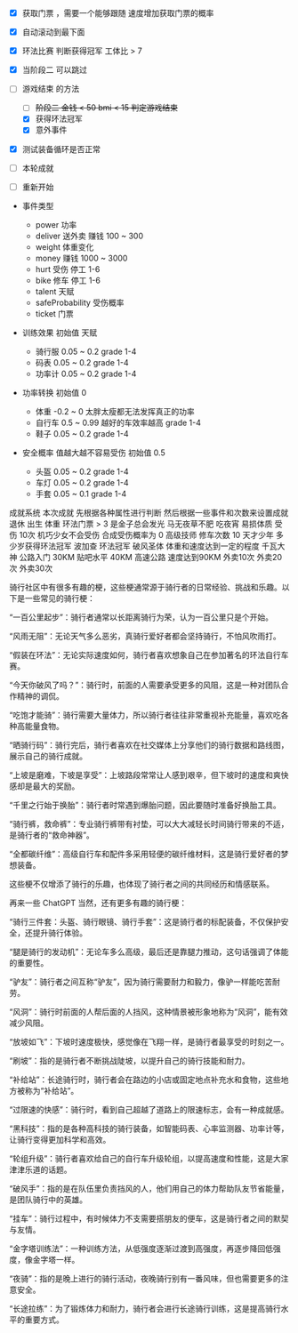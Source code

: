 - [x] 获取门票 ，需要一个能够跟随 速度增加获取门票的概率
- [x] 自动滚动到最下面
- [x] 环法比赛 判断获得冠军 工体比 > 7
- [x] 当阶段二 可以跳过
- [ ] 游戏结束 的方法
  - [ ] ~~阶段二  金钱 < 50 bmi < 15 判定游戏结束~~ 
  - [x] 获得环法冠军
  - [x] 意外事件 
- [x] 测试装备循环是否正常
- [ ] 本轮成就
- [ ] 重新开始


- 事件类型
  - power 功率
  - deliver 送外卖 赚钱 100 ~ 300
  - weight 体重变化
  - money 赚钱 1000 ~ 3000
  - hurt 受伤 停工 1-6
  - bike 修车 停工 1-6
  - talent 天赋
  - safeProbability 受伤概率
  - ticket 门票

- 训练效果 初始值 天赋
  - 骑行服  0.05 ~ 0.2 grade 1-4
  - 码表  0.05 ~ 0.2 grade 1-4
  - 功率计 0.05 ~ 0.2 grade 1-4
- 功率转换 初始值 0
  - 体重 -0.2 ~ 0 太胖太瘦都无法发挥真正的功率
  - 自行车 0.5 ~ 0.99 越好的车效率越高 grade 1-4
  - 鞋子 0.05 ~ 0.2 grade 1-4
- 安全概率 值越大越不容易受伤 初始值 0.5
  - 头盔 0.05 ~ 0.2 grade 1-4
  - 车灯 0.05 ~ 0.2 grade 1-4
  - 手套 0.05 ~ 0.1 grade 1-4





成就系统
	本次成就
		先根据各种属性进行判断
		然后根据一些事件和次数来设置成就
		退休
		出生
		体重
		环法门票 > 3 是金子总会发光
		马无夜草不肥
			吃夜宵
		易损体质
			受伤 10次
		机巧少女不会受伤
			合成受伤概率为 0
		高级技师
			修车次数 10
		天才少年 多少岁获得环法冠军
			波加查
		环法冠军
		破风圣体
			体重和速度达到一定的程度
		千瓦大神
		公路入门
			30KM
		贴吧水平
			40KM
		高速公路
			速度达到90KM
		外卖10次
		外卖20次
		外卖30次




骑行社区中有很多有趣的梗，这些梗通常源于骑行者的日常经验、挑战和乐趣。以下是一些常见的骑行梗：

“一百公里起步”：骑行者通常以长距离骑行为荣，认为一百公里只是个开始。

“风雨无阻”：无论天气多么恶劣，真骑行爱好者都会坚持骑行，不怕风吹雨打。

“假装在环法”：无论实际速度如何，骑行者喜欢想象自己在参加著名的环法自行车赛。

“今天你破风了吗？”：骑行时，前面的人需要承受更多的风阻，这是一种对团队合作精神的调侃。

“吃饱才能骑”：骑行需要大量体力，所以骑行者往往非常重视补充能量，喜欢吃各种高能量食物。

“晒骑行码”：骑行完后，骑行者喜欢在社交媒体上分享他们的骑行数据和路线图，展示自己的骑行成就。

“上坡是磨难，下坡是享受”：上坡路段常常让人感到艰辛，但下坡时的速度和爽快感却是最大的奖励。

“千里之行始于换胎”：骑行者时常遇到爆胎问题，因此要随时准备好换胎工具。

“骑行裤，救命裤”：专业骑行裤带有衬垫，可以大大减轻长时间骑行带来的不适，是骑行者的“救命神器”。

“全都碳纤维”：高级自行车和配件多采用轻便的碳纤维材料，这是骑行爱好者的梦想装备。

这些梗不仅增添了骑行的乐趣，也体现了骑行者之间的共同经历和情感联系。





再来一些
ChatGPT
当然，还有更多有趣的骑行梗：

“骑行三件套：头盔、骑行眼镜、骑行手套”：这是骑行者的标配装备，不仅保护安全，还提升骑行体验。

“腿是骑行的发动机”：无论车多么高级，最后还是靠腿力推动，这句话强调了体能的重要性。

“驴友”：骑行者之间互称“驴友”，因为骑行需要耐力和毅力，像驴一样能吃苦耐劳。

“风洞”：骑行时前面的人帮后面的人挡风，这种情景被形象地称为“风洞”，能有效减少风阻。

“放坡如飞”：下坡时速度极快，感觉像在飞翔一样，是骑行者最享受的时刻之一。

“刷坡”：指的是骑行者不断挑战陡坡，以提升自己的骑行技能和耐力。

“补给站”：长途骑行时，骑行者会在路边的小店或固定地点补充水和食物，这些地方被称为“补给站”。

“过限速的快感”：骑行时，看到自己超越了道路上的限速标志，会有一种成就感。

“黑科技”：指的是各种高科技的骑行装备，如智能码表、心率监测器、功率计等，让骑行变得更加科学和高效。

“轮组升级”：骑行者喜欢给自己的自行车升级轮组，以提高速度和性能，这是大家津津乐道的话题。

“破风手”：指的是在队伍里负责挡风的人，他们用自己的体力帮助队友节省能量，是团队骑行中的英雄。

“挂车”：骑行过程中，有时候体力不支需要搭朋友的便车，这是骑行者之间的默契与友情。

“金字塔训练法”：一种训练方法，从低强度逐渐过渡到高强度，再逐步降回低强度，像金字塔一样。

“夜骑”：指的是晚上进行的骑行活动，夜晚骑行别有一番风味，但也需要更多的注意安全。

“长途拉练”：为了锻炼体力和耐力，骑行者会进行长途骑行训练，这是提高骑行水平的重要方式。